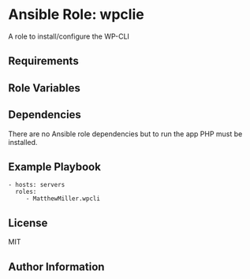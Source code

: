 # Ansible Role: wpclie


A role to install/configure the WP-CLI

## Requirements


## Role Variables


## Dependencies
There are no Ansible role dependencies but to run the app PHP must be installed.


## Example Playbook


    - hosts: servers
      roles:
         - MatthewMiller.wpcli

## License

MIT

## Author Information


